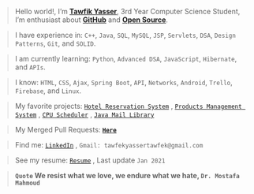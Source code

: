 > Hello world!, I’m <strong><a href="https://www.linkedin.com/in/tawfikyasser">Tawfik Yasser</a></strong>, 3rd Year Computer Science Student, I’m enthusiast about <strong><a href="https://github.com/TawfikYasser">GitHub</a></strong> and <strong><a href="https://github.com/pulls?q=is%3Apr+author%3ATawfikYasser+archived%3Afalse+is%3Aclosed+is%3Amerged">Open Source</a></strong>.

> I have experience in: `C++`, `Java`, `SQL`, `MySQL`, `JSP`, `Servlets`, `DSA`, `Design Patterns`, `Git`, and `SOLID`.

> I am currently learning: `Python`, `Advanced DSA`, `JavaScript`, `Hibernate`, and `APIs`.

> I know: `HTML`, `CSS`, `Ajax`, `Spring Boot`, `API`, `Networks`, `Android`, `Trello`, `Firebase`, and `Linux`.

> My favorite projects: [`Hotel Reservation System`](https://github.com/TawfikYasser/Hotel-Reservation-System) , [`Products Management System`](https://github.com/TawfikYasser/Products-Management-System) , [`CPU Scheduler`](https://github.com/TawfikYasser/CPUSS) , [`Java Mail Library`](https://github.com/TawfikYasser/JTMail)

> My Merged Pull Requests: <strong>[`Here`](https://github.com/pulls?q=is%3Apr+author%3ATawfikYasser+archived%3Afalse+is%3Aclosed+is%3Amerged)</strong>

> Find me: [`LinkedIn`](https://www.linkedin.com/in/tawfikyasser/) , `Gmail: tawfekyassertawfek@gmail.com`

> See my resume: [`Resume`](https://www.linkedin.com/in/tawfikyasser/detail/overlay-view/urn:li:fsd_profileTreasuryMedia:(ACoAACwpWx8BX_1Qb7cdc-f-9oVgc0ksvP5fajM,1611911084859)) , Last update `Jan 2021`

> <b>`Quote`<b> We resist what we love, we endure what we hate, `Dr. Mostafa Mahmoud`
